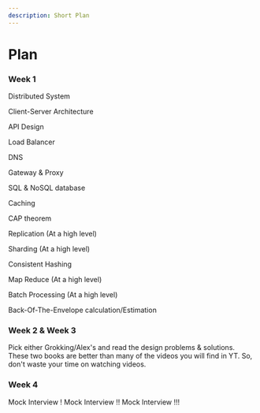```yaml
---
description: Short Plan
---
```


# Plan

### **Week 1**&#x20;

Distributed System

Client-Server Architecture

API Design

Load Balancer

DNS

Gateway & Proxy

SQL & NoSQL database

Caching

CAP theorem

Replication (At a high level)

Sharding (At a high level)

Consistent Hashing

Map Reduce (At a high level)

Batch Processing (At a high level)

Back-Of-The-Envelope calculation/Estimation

### **Week 2 & Week 3**

Pick either Grokking/Alex's and read the design problems & solutions. These two books are better than many of the videos you will find in YT. So, don't waste your time on watching videos.

### **Week 4**

Mock Interview ! Mock Interview !! Mock Interview !!!
